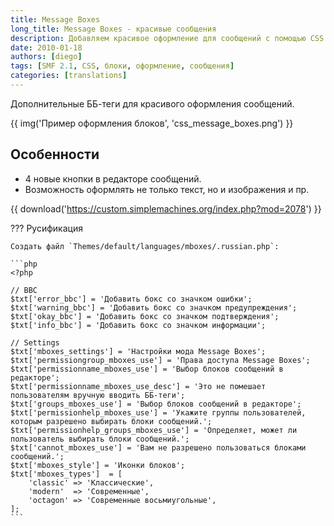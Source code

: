 ```yaml
---
title: Message Boxes
long_title: Message Boxes - красивые сообщения
description: Добавляем красивое оформление для сообщений с помощью CSS.
date: 2010-01-18
authors: [diego]
tags: [SMF 2.1, CSS, блоки, оформление, сообщения]
categories: [translations]
---
```


Дополнительные ББ-теги для красивого оформления сообщений.

<!-- more -->

{{ img('Пример оформления блоков', 'css_message_boxes.png') }}

## Особенности

- 4 новые кнопки в редакторе сообщений.
- Возможность оформлять не только текст, но и изображения и пр.

{{ download('https://custom.simplemachines.org/index.php?mod=2078') }}

??? Русификация

    Создать файл `Themes/default/languages/mboxes/.russian.php`:

    ```php
    <?php

    // BBC
    $txt['error_bbc'] = 'Добавить бокс со значком ошибки';
    $txt['warning_bbc'] = 'Добавить бокс со значком предупреждения';
    $txt['okay_bbc'] = 'Добавить бокс со значком подтверждения';
    $txt['info_bbc'] = 'Добавить бокс со значком информации';

    // Settings
    $txt['mboxes_settings'] = 'Настройки мода Message Boxes';
    $txt['permissiongroup_mboxes_use'] = 'Права доступа Message Boxes';
    $txt['permissionname_mboxes_use'] = 'Выбор блоков сообщений в редакторе';
    $txt['permissionname_mboxes_use_desc'] = 'Это не помешает пользователям вручную вводить ББ-теги';
    $txt['groups_mboxes_use'] = 'Выбор блоков сообщений в редакторе';
    $txt['permissionhelp_mboxes_use'] = 'Укажите группы пользователей, которым разрешено выбирать блоки сообщений.';
    $txt['permissionhelp_groups_mboxes_use'] = 'Определяет, может ли пользователь выбирать блоки сообщений.';
    $txt['cannot_mboxes_use'] = 'Вам не разрешено пользоваться блоками сообщений.';
    $txt['mboxes_style'] = 'Иконки блоков';
    $txt['mboxes_types']  = [
    	'classic' => 'Классические',
    	'modern'  => 'Современные',
    	'octagon' => 'Современные восьмиугольные',
    ];
    ```
